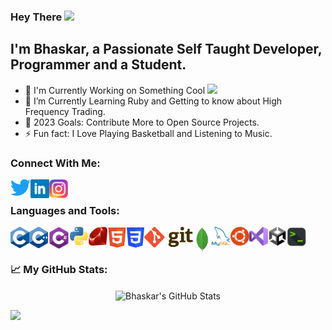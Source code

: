 ### Hey There <img src="https://media.giphy.com/media/hvRJCLFzcasrR4ia7z/giphy.gif" width="25px">

## I'm Bhaskar, a Passionate Self Taught Developer, Programmer and a Student.

- 🔭 I'm Currently Working on Something Cool <img src="https://media.giphy.com/media/5QSqXWQWCoeGch9RX6/giphy.gif" width="23px">
- 🌱 I’m Currently Learning Ruby and Getting to know about High Frequency Trading.                                                                       
- 🥅 2023 Goals: Contribute More to Open Source Projects.
- ⚡ Fun fact: I Love Playing Basketball and Listening to Music.


### Connect With Me:

[<img align="left" alt="Bhaskar-R | Twitter" width="32px" src="Images/Images/Twitter.png" />][twitter]
[<img align="left" alt="Bhaskar-R | LinkedIn" width="30px" src="Images/Images/LinkedIn.png" />][linkedin]
[<img align="left" alt="Bhaskar-R | Instagram" width="30px" src="Images/Images/Instagram.png" />][instagram]

<br />

### Languages and Tools:

<img align="left" alt="C" width="30px" src="Images/Images/C.png" />
<img align="left" alt="C++" width="30px" src="Images/Images/C++.png" />
<img align="left" alt="C#" width="35px" src="Images/Images/CSharp.png" />
<img align="left" alt="Python" width="30px" src="Images/Images/Python.png" />
<img align="left" alt="Ruby" width="30px" src="Images/Images/Ruby.png" />
<img align="left" alt="HTML" width="31px" src="Images/Images/HTML.png" />
<img align="left" alt="CSS" width="28px" src="Images/Images/Css.png" />
<img align="left" alt="Git" width="78px" src="Images/Images/Git.png" />
<img align="left" alt="Mongo DB" width="30px" src="Images/Images/MongoDB.png" />
<img align="left" alt="MySQL" width="30px" src="Images/Images/MySQL.png" />
<img align="left" alt="Ubuntu" width="30px" src="Images/Images/Ubuntu.png" />
<img align="left" alt="Visual Studio Code" width="30px" src="Images/Images/VisualStudio.png" />
<img align="left" alt="Unity" width="30px" src="Images/Images/Unity.png" />
<img align="left" alt="Shell" width="31px" src="Images/Images/Shell.png" />

<br />
<br />

### 📈 My GitHub Stats:
<p align="center"> <img align="center" alt="Bhaskar's GitHub Stats" src="https://github-readme-stats.vercel.app/api?username=Bhaskar-R&show_icons=true&count_private=true&theme=gotham&hide_border=false" />



![](https://visitor-badge.glitch.me/badge?page_id=Bhaskar-R.Bhaskar-R)


[twitter]: https://twitter.com/bhaskar9980
[instagram]: https://www.instagram.com/bhaskar.1606/
[linkedin]: https://www.linkedin.com/in/bhaskar9980/
